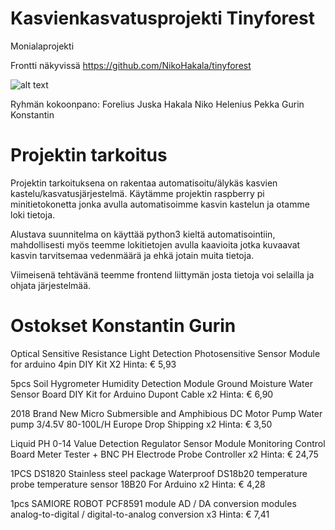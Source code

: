 # Kasvienkasvatusprojekti Tinyforest
Monialaprojekti

Frontti näkyvissä https://github.com/NikoHakala/tinyforest

![alt text](https://raw.githubusercontent.com/NikoHakala/kasvienkasvatusprojekti/master/Kuvat/Kasvienkastelujarjestelma.png)

Ryhmän kokoonpano:
Forelius Juska
Hakala Niko
Helenius Pekka
Gurin Konstantin

# Projektin tarkoitus

Projektin tarkoituksena on rakentaa automatisoitu/älykäs kasvien kastelu/kasvatusjärjestelmä.
Käytämme projektin raspberry pi minitietokonetta jonka avulla automatisoimme kasvin kastelun ja otamme loki tietoja.

Alustava suunnitelma on käyttää python3 kieltä automatisointiin, mahdollisesti myös teemme lokitietojen avulla 
kaavioita jotka kuvaavat kasvin tarvitsemaa vedenmäärä ja ehkä jotain muita tietoja.

Viimeisenä tehtävänä teemme frontend liittymän josta tietoja voi selailla ja ohjata järjestelmää.


# Ostokset Konstantin Gurin
Optical Sensitive Resistance Light Detection Photosensitive Sensor Module for arduino 4pin DIY Kit X2
Hinta: € 5,93

5pcs Soil Hygrometer Humidity Detection Module Ground Moisture Water Sensor Board DIY Kit for Arduino Dupont Cable x2
Hinta: € 6,90

2018 Brand New Micro Submersible and Amphibious DC Motor Pump Water pump 3/4.5V 80-100L/H Europe Drop Shipping x2
Hinta: € 3,50

Liquid PH 0-14 Value Detection Regulator Sensor Module Monitoring Control Board Meter Tester + BNC PH Electrode Probe Controller x2
Hinta: € 24,75

1PCS DS1820 Stainless steel package Waterproof DS18b20 temperature probe temperature sensor 18B20 For Arduino x2
Hinta: € 4,28 

1pcs SAMIORE ROBOT PCF8591 module AD / DA conversion modules analog-to-digital / digital-to-analog conversion x3
Hinta: € 7,41

